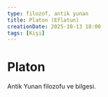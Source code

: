 ```yaml
---
type: filozof, antik yunan
title: Platon (Eflatun)
creationDate: 2025-10-13 18:00
tags: [Kişi]
---
```


# Platon 

Antik Yunan filozofu ve bilgesi.